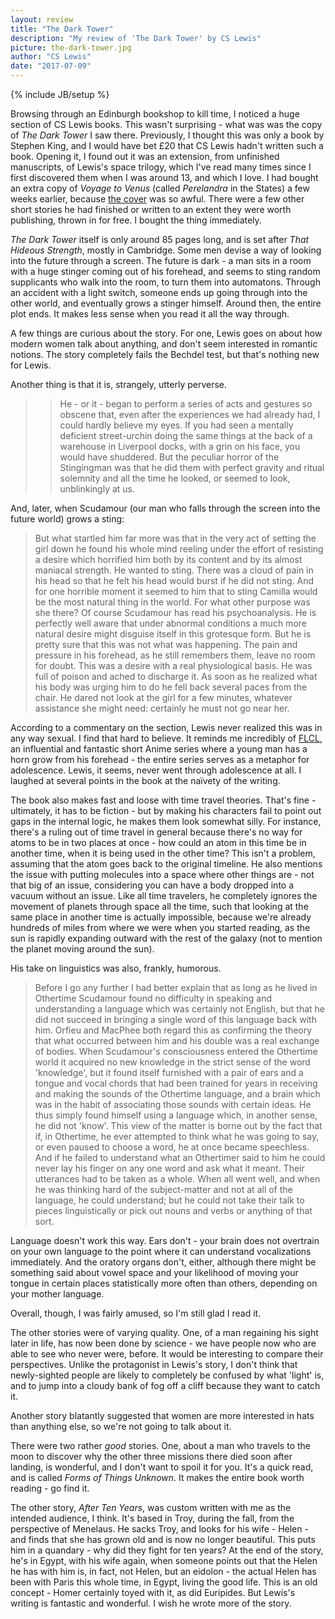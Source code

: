 ```yaml
---
layout: review
title: "The Dark Tower"
description: "My review of 'The Dark Tower' by CS Lewis"
picture: the-dark-tower.jpg
author: "CS Lewis"
date: "2017-07-09"
---
```

{% include JB/setup %}


Browsing through an Edinburgh bookshop to kill time, I noticed a huge section of CS Lewis books. This wasn't surprising - what was was the copy of _The Dark Tower_ I saw there. Previously, I thought this was only a book by Stephen King, and I would have bet £20 that CS Lewis hadn't written such a book. Opening it, I found out it was an extension, from unfinished manuscripts, of Lewis's space trilogy, which I've read many times since I first discovered them when I was around 13, and which I love. I had bought an extra copy of _Voyage to Venus_ (called _Perelandra_ in the States) a few weeks earlier, because [the cover](http://i.ebayimg.com/00/s/MTAyNFg2MjM=/z/rV0AAOSwxehXOwgL/$_1.JPG) was so awful. There were a few other short stories he had finished or written to an extent they were worth publishing, thrown in for free. I bought the thing immediately.

_The Dark Tower_ itself is only around 85 pages long, and is set after _That Hideous Strength_, mostly in Cambridge. Some men devise a way of looking into the future through a screen. The future is dark - a man sits in a room with a huge stinger coming out of his forehead, and seems to sting random supplicants  who walk into the room, to turn them into automatons. Through an accident with a light switch, someone ends up going through into the other world, and eventually grows a stinger himself. Around then, the entire plot ends. It makes less sense when you read it all the way through.

A few things are curious about the story. For one, Lewis goes on about how modern women talk about anything, and don't seem interested in romantic notions. The story completely fails the Bechdel test, but that's nothing new for Lewis.

Another thing is that it is, strangely, utterly perverse.

> > He - or it - began to perform a series of acts and gestures so obscene that, even after the experiences we had already had, I could hardly believe my eyes. If you had seen a mentally deficient street-urchin doing the same things at the back of a warehouse in Liverpool docks, with a grin on his face, you would have shuddered. But the peculiar horror of the Stingingman was that he did them with perfect gravity and ritual solemnity and all the time he looked, or seemed to look, unblinkingly at us.

And, later, when Scudamour (our man who falls through the screen into the future world) grows a sting:

> But what startled him far more was that in the very act of setting the girl down he found his whole mind reeling under the effort of resisting a desire which horrified him both by its content and by its almost maniacal strength. He wanted to sting. There was a cloud of pain in his head so that he felt his head would burst if he did not sting. And for one horrible moment it seemed to him that to sting Camilla would be the most natural thing in the world. For what other purpose was she there? Of course Scudamour has read his psychoanalysis. He is perfectly well aware that under abnormal conditions a much more natural desire might disguise itself in this grotesque form. But he is pretty sure that this was not what was hap­pening. The pain and pressure in his forehead, as he still remembers them, leave no room for doubt. This was a desire with a real physiological basis. He was full of poison and ached to discharge it. As soon as he realized what his body was urging him to do he fell back several paces from the chair. He dared not look at the girl for a few minutes, whatever assistance she might need: certainly he must not go near her.

According to a commentary on the section, Lewis never realized this was in any way sexual. I find that hard to believe. It reminds me incredibly of [FLCL](https://en.wikipedia.org/wiki/FLCL), an influential and fantastic short Anime series where a young man has a horn grow from his forehead - the entire series serves as a metaphor for adolescence. Lewis, it seems, never went through adolescence at all. I laughed at several points in the book at the naïvety of the writing.

The book also makes fast and loose with time travel theories. That's fine - ultimately, it has to be fiction - but by making his characters fail to point out gaps in the internal logic, he makes them look somewhat silly. For instance, there's a ruling out of time travel in general because there's no way for atoms to be in two places at once - how could an atom in this time be in another time, when it is being used in the other time? This isn't a problem, assuming that the atom goes back to the original timeline. He also mentions the issue with putting molecules into a space where other things are - not that big of an issue, considering you can have a body dropped into a vacuum without an issue. Like all time travelers, he completely ignores the movement of planets through space all the time, such that looking at the same place in another time is actually impossible, because we're already hundreds of miles from where we were when you started reading, as the sun is rapidly expanding outward with the rest of the galaxy (not to mention the planet moving around the sun).

His take on linguistics was also, frankly, humorous.

> Before I go any further I had better explain that as long as he lived in Othertime Scudamour found no difficulty in speaking and understanding a language which was certainly not English, but that he did not succeed in bringing a single word of this language back with him. Orfieu and MacPhee both regard this as confirming the theory that what occurred between him and his double was a real exchange of bodies. When Scudamour's consciousness entered the Othertime world it acquired no new knowledge in the strict sense of the word 'knowledge', but it found itself furnished with a pair of ears and a tongue and vocal chords that had been trained for years in receiving and making the sounds of the Othertime language, and a brain which was in the habit of associating those sounds with certain ideas. He thus simply found himself using a language which, in an­other sense, he did not 'know'. This view of the matter is borne out by the fact that if, in Othertime, he ever attempted to think what he was going to say, or even paused to choose a word, he at once became speechless. And if he failed to understand what an Othertimer said to him he could never lay his finger on any one word and ask what it meant. Their utterances had to be taken as a whole. When all went well, and when he was thinking hard of the subject-matter and not at all of the language, he could understand; but he could not take their talk to pieces linguistically or pick out nouns and verbs or anything of that sort.

Language doesn't work this way. Ears don't - your brain does not overtrain on your own language to the point where it can understand vocalizations immediately. And the oratory organs don't, either, although there might be something said about vowel space and your likelihood of moving your tongue in certain places statistically more often than others, depending on your mother language.

Overall, though, I was fairly amused, so I'm still glad I read it.

The other stories were of varying quality. One, of a man regaining his sight later in life, has now been done by science - we have people now who are able to see who never were, before. It would be interesting to compare their perspectives. Unlike the protagonist in Lewis's story, I don't think that newly-sighted people are likely to completely be confused by what 'light' is, and to jump into a cloudy bank of fog off a cliff because they want to catch it.

Another story blatantly suggested that women are more interested in hats than anything else, so we're not going to talk about it.

There were two rather _good_ stories. One, about a man who travels to the moon to discover why the other three missions there died soon after landing, is wonderful, and I don't want to spoil it for you. It's a quick read, and is called _Forms of Things Unknown_. It makes the entire book worth reading - go find it.

The other story, _After Ten Years_, was custom written with me as the intended audience, I think. It's based in Troy, during the fall, from the perspective of Menelaus. He sacks Troy, and looks for his wife - Helen - and finds that she has grown old and is now no longer beautiful. This puts him in a quandary - why did they fight for ten years? At the end of the story, he's in Egypt, with his wife again, when someone points out that the Helen he has with him is, in fact, not Helen, but an eidolon - the actual Helen has been with Paris this whole time, in Egypt, living the good life. This is an old concept - Homer certainly toyed with it, as did Euripides. But Lewis's writing is fantastic and wonderful. I wish he wrote more of the story.